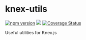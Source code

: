 # knex-utils

[![npm version](http://img.shields.io/npm/v/knex-utils.svg)](https://npmjs.org/package/knex-utils)
![](https://github.com/knex/knex-utils/workflows/CI/badge.svg)
[![Coverage Status](https://coveralls.io/repos/knex/knex-utils/badge.svg?branch=master)](https://coveralls.io/r/knex/knex-utils?branch=master)

Useful utilities for Knex.js
